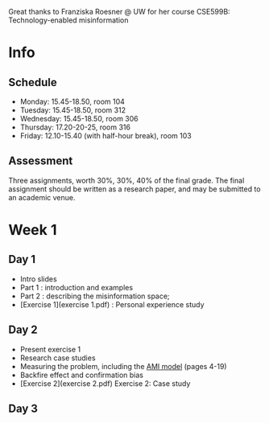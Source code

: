 Great thanks to Franziska Roesner @ UW for her course CSE599B: Technology-enabled misinformation

# Info

## Schedule
* Monday: 15.45-18.50, room 104
* Tuesday: 15.45-18.50, room 312
* Wednesday: 15.45-18.50, room 306
* Thursday: 17.20-20-25, room 316
* Friday: 12.10-15.40 (with half-hour break), room 103

## Assessment

Three assignments, worth 30%, 30%, 40% of the final grade. The final assignment should be written as a research paper, and may be submitted to an academic venue.

# Week 1

## Day 1

* Intro slides
* Part 1 : introduction and examples
* Part 2 : describing the misinformation space; 
* [Exercise 1](exercise 1.pdf) : Personal experience study 


## Day 2

* Present exercise 1
* Research case studies
* Measuring the problem, including the [AMI model](https://rm.coe.int/information-disorder-toward-an-interdisciplinary-framework-for-researc/168076277c) (pages 4-19)
* Backfire effect and confirmation bias
* [Exercise 2](exercise 2.pdf) Exercise 2: Case study

## Day 3

